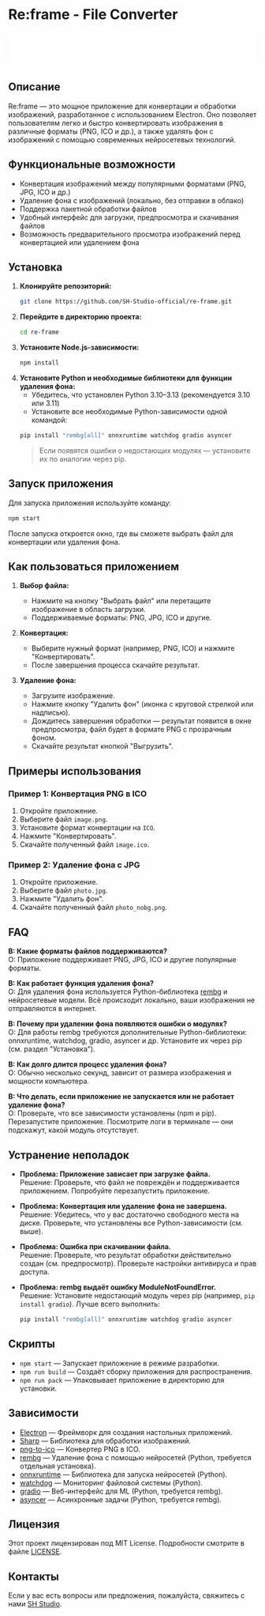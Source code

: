 # Re:frame - File Converter

![Logo](assets/logo-main.png)

## Описание

Re:frame — это мощное приложение для конвертации и обработки изображений, разработанное с использованием Electron. Оно позволяет пользователям легко и быстро конвертировать изображения в различные форматы (PNG, ICO и др.), а также удалять фон с изображений с помощью современных нейросетевых технологий.

## Функциональные возможности

- Конвертация изображений между популярными форматами (PNG, JPG, ICO и др.)
- Удаление фона с изображений (локально, без отправки в облако)
- Поддержка пакетной обработки файлов
- Удобный интерфейс для загрузки, предпросмотра и скачивания файлов
- Возможность предварительного просмотра изображений перед конвертацией или удалением фона

## Установка

1. **Клонируйте репозиторий:**
   ```bash
   git clone https://github.com/SH-Studio-official/re-frame.git
   ```
2. **Перейдите в директорию проекта:**
   ```bash
   cd re-frame
   ```
3. **Установите Node.js-зависимости:**
   ```bash
   npm install
   ```
4. **Установите Python и необходимые библиотеки для функции удаления фона:**
   - Убедитесь, что установлен Python 3.10–3.13 (рекомендуется 3.10 или 3.11)
   - Установите все необходимые Python-зависимости одной командой:
   ```bash
   pip install "rembg[all]" onnxruntime watchdog gradio asyncer
   ```
   > Если появятся ошибки о недостающих модулях — установите их по аналогии через pip.

## Запуск приложения

Для запуска приложения используйте команду:
```bash
npm start
```

После запуска откроется окно, где вы сможете выбрать файл для конвертации или удаления фона.

## Как пользоваться приложением

1. **Выбор файла:**
   - Нажмите на кнопку "Выбрать файл" или перетащите изображение в область загрузки.
   - Поддерживаемые форматы: PNG, JPG, ICO и другие.

2. **Конвертация:**
   - Выберите нужный формат (например, PNG, ICO) и нажмите "Конвертировать".
   - После завершения процесса скачайте результат.

3. **Удаление фона:**
   - Загрузите изображение.
   - Нажмите кнопку "Удалить фон" (иконка с круговой стрелкой или надписью).
   - Дождитесь завершения обработки — результат появится в окне предпросмотра, файл будет в формате PNG с прозрачным фоном.
   - Скачайте результат кнопкой "Выгрузить".

## Примеры использования

### Пример 1: Конвертация PNG в ICO
1. Откройте приложение.
2. Выберите файл `image.png`.
3. Установите формат конвертации на `ICO`.
4. Нажмите "Конвертировать".
5. Скачайте полученный файл `image.ico`.

### Пример 2: Удаление фона с JPG
1. Откройте приложение.
2. Выберите файл `photo.jpg`.
3. Нажмите "Удалить фон".
4. Скачайте полученный файл `photo_nobg.png`.

## FAQ

**В: Какие форматы файлов поддерживаются?**  
О: Приложение поддерживает PNG, JPG, ICO и другие популярные форматы.

**В: Как работает функция удаления фона?**  
О: Для удаления фона используется Python-библиотека [rembg](https://github.com/danielgatis/rembg) и нейросетевые модели. Всё происходит локально, ваши изображения не отправляются в интернет.

**В: Почему при удалении фона появляются ошибки о модулях?**  
О: Для работы rembg требуются дополнительные Python-библиотеки: onnxruntime, watchdog, gradio, asyncer и др. Установите их через pip (см. раздел "Установка").

**В: Как долго длится процесс удаления фона?**  
О: Обычно несколько секунд, зависит от размера изображения и мощности компьютера.

**В: Что делать, если приложение не запускается или не работает удаление фона?**  
О: Проверьте, что все зависимости установлены (npm и pip). Перезапустите приложение. Посмотрите логи в терминале — они подскажут, какой модуль отсутствует.

## Устранение неполадок

- **Проблема: Приложение зависает при загрузке файла.**  
  Решение: Проверьте, что файл не повреждён и поддерживается приложением. Попробуйте перезапустить приложение.

- **Проблема: Конвертация или удаление фона не завершена.**  
  Решение: Убедитесь, что у вас достаточно свободного места на диске. Проверьте, что установлены все Python-зависимости (см. выше).

- **Проблема: Ошибка при скачивании файла.**  
  Решение: Проверьте, что результат обработки действительно создан (см. предпросмотр). Проверьте настройки антивируса и прав доступа.

- **Проблема: rembg выдаёт ошибку ModuleNotFoundError.**  
  Решение: Установите недостающий модуль через pip (например, `pip install gradio`). Лучше всего выполнить:
  ```bash
  pip install "rembg[all]" onnxruntime watchdog gradio asyncer
  ```

## Скрипты

- `npm start` — Запускает приложение в режиме разработки.
- `npm run build` — Создаёт сборку приложения для распространения.
- `npm run pack` — Упаковывает приложение в директорию для установки.

## Зависимости

- [Electron](https://www.electronjs.org/) — Фреймворк для создания настольных приложений.
- [Sharp](https://sharp.pixelplumbing.com/) — Библиотека для обработки изображений.
- [png-to-ico](https://www.npmjs.com/package/png-to-ico) — Конвертер PNG в ICO.
- [rembg](https://github.com/danielgatis/rembg) — Удаление фона с помощью нейросетей (Python, требуется отдельная установка).
- [onnxruntime](https://onnxruntime.ai/) — Библиотека для запуска нейросетей (Python).
- [watchdog](https://pypi.org/project/watchdog/) — Мониторинг файловой системы (Python).
- [gradio](https://gradio.app/) — Веб-интерфейс для ML (Python, требуется rembg).
- [asyncer](https://pypi.org/project/asyncer/) — Асинхронные задачи (Python, требуется rembg).

## Лицензия

Этот проект лицензирован под MIT License. Подробности смотрите в файле [LICENSE](LICENSE).

## Контакты

Если у вас есть вопросы или предложения, пожалуйста, свяжитесь с нами [SH Studio](sh.studio.creative@gmail.com).